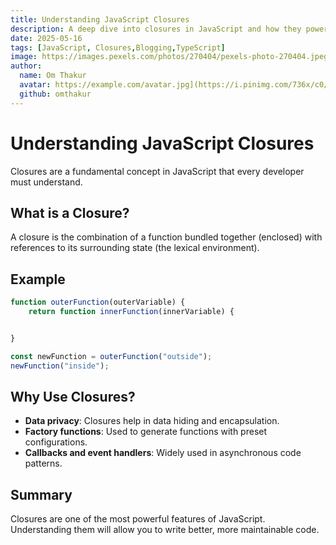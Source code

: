 ```yaml
---
title: Understanding JavaScript Closures
description: A deep dive into closures in JavaScript and how they power powerful features like data encapsulation and currying.
date: 2025-05-16
tags: [JavaScript, Closures,Blogging,TypeScript]
image: https://images.pexels.com/photos/270404/pexels-photo-270404.jpeg
author:
  name: Om Thakur
  avatar: https://example.com/avatar.jpg](https://i.pinimg.com/736x/c0/4b/01/c04b017b6b9d1c189e15e6559aeb3ca8.jpg
  github: omthakur
---
```


# Understanding JavaScript Closures
Closures are a fundamental concept in JavaScript that every developer must understand.

## What is a Closure?

A closure is the combination of a function bundled together (enclosed) with references to its surrounding state (the lexical environment).

## Example

```javascript
function outerFunction(outerVariable) {
    return function innerFunction(innerVariable) {


}

const newFunction = outerFunction("outside");
newFunction("inside");
```

## Why Use Closures?

- **Data privacy**: Closures help in data hiding and encapsulation.
- **Factory functions**: Used to generate functions with preset configurations.
- **Callbacks and event handlers**: Widely used in asynchronous code patterns.

## Summary

Closures are one of the most powerful features of JavaScript. Understanding them will allow you to write better, more maintainable code.

